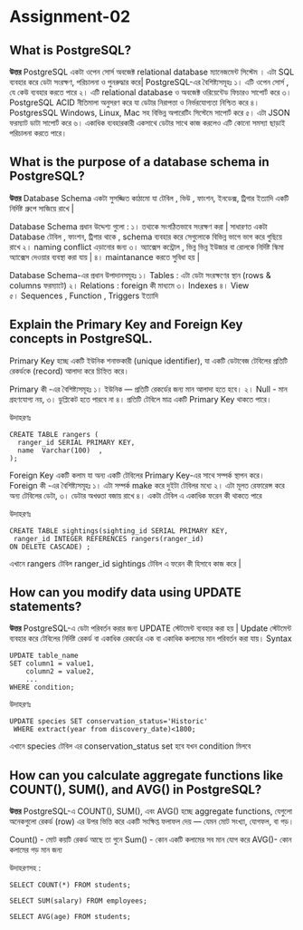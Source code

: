 # Assignment-02

## What is PostgreSQL?

**উত্তর**
PostgreSQL একটা  ওপেন  সোর্স  অবজেক্ট  relational database ম্যানেজমেন্ট  সিস্টেম ।  এটা  SQL ব্যবহার  করে  ডেটা  সংরক্ষণ, পরিচালনা ও পুনরুদ্ধার করে| 
PostgreSQL-এর বৈশিষ্ট্যসমূহঃ 
১। এটি  ওপেন  সোর্স , যে কেউ  ব্যবহার  করতে  পারে 
২। এটি  relational database ও  অবজেক্ট  ওরিয়েন্টেড ফিচারও সাপোর্ট করে
৩। PostgreSQL  ACID  নীতিমালা  অনুসরণ  করে  যা ডেটার নিরাপত্তা ও নির্ভরযোগ্যতা নিশ্চিত করে
৪। PostgresSQL Windows, Linux, Mac সহ বিভিন্ন অপারেটিং সিস্টেমে সাপোর্ট  করে 
৫। এটা  JSON  ফরম্যাট  ডাটা সাপোর্ট করে 
৬। একাধিক ব্যবহারকারী একসাথে ডেটার সাথে কাজ করলেও এটি কোনো সমস্যা ছাড়াই পরিচালনা করতে পারে। 

## What is the purpose of a database schema in PostgreSQL?

**উত্তর**
Database Schema একটা  সুসজ্জিত কাঠামো  যা টেবিল , ভিউ , ফাংশন, ইনডেক্স, ট্রিগার ইত্যাদি একটি নির্দিষ্ট গ্রুপে সাজিয়ে রাখে | 

Database Schema প্রধান উদ্দেশ্য গুলো : 
১। তথ্যকে সংগঠিতভাবে  সংরক্ষণ  করা |  সাধারণত  একটা  Database টেবিল , ফাংশন, ট্রিগার থাকে , schema
 ব্যবহার  করে  সেগুলোকে বিভিন্ন ভাগে ভাগ করে গুছিয়ে রাখে 
২।   naming conflict  এড়ানোর  জন্য
৩। অ্যাক্সেস কন্ট্রোল , ভিন্ন ভিন্ন ইউজার বা রোলকে নির্দিষ্ট স্কিমা অ্যাক্সেস দেওয়ার ব্যবস্থা করা  যায় | 
৪। maintanance করতে  সুবিধা  হয়  |

Database Schema-এর প্রধান উপাদানসমূহঃ 
১। Tables : এটা  ডেটা সংরক্ষণের স্থান (rows & columns ফরম্যাটে) 
২। Relations : foreign কী  মাধ্যমে 
৩। Indexes 
৪। View  
৫। Sequences , Function , Triggers  ইত্যাদি 

## Explain the Primary Key and Foreign Key concepts in PostgreSQL.
Primary Key হচ্ছে একটি ইউনিক শনাক্তকারী (unique identifier), যা একটি ডেটাবেজ টেবিলের প্রতিটি রেকর্ডকে (record) আলাদা করে চিহ্নিত করে। 

Primary  কী  -এর বৈশিষ্ট্যসমূহঃ 
১। ইউনিক  — প্রতিটি রেকর্ডের জন্য মান আলাদা হতে হবে।
২। Null - মান গ্রহণযোগ্য নয়, 
৩। ডুপ্লিকেট  হতে  পারবে  না 
৪।  প্রতিটি টেবিলে মাত্র একটি Primary Key থাকতে পারে।

উদাহরণঃ
```
CREATE TABLE rangers (
  ranger_id SERIAL PRIMARY KEY,
  name  Varchar(100)  ,
);

```
Foreign Key একটি কলাম যা অন্য একটি টেবিলের Primary Key-এর সাথে সম্পর্ক স্থাপন করে।
Foreign  কী  -এর বৈশিষ্ট্যসমূহঃ 
১। এটা  সম্পর্ক  make করে দুইটা  টেবিলর মধ্যে 
২। এটা  মূলত রেফারেন্স করে অন্য টেবিলের ডেটা, 
৩। ডেটার অখণ্ডতা  বজায় রাখে
৪।  একটা  টেবিল এ  একাধিক   ফরেন  কী  থাকতে  পারে 

উদাহরণঃ
```
CREATE TABLE sightings(sighting_id SERIAL PRIMARY KEY,
 ranger_id INTEGER REFERENCES rangers(ranger_id)
ON DELETE CASCADE) ;
```

এখানে  rangers টেবিল  ranger_id  sightings  টেবিল  এ  ফরেন  কী  হিসাবে  কাজ  করে |

 ## How can you modify data using UPDATE statements? 

 **উত্তর**
PostgreSQL-এ ডেটা পরিবর্তন করার জন্য UPDATE স্টেটমেন্ট ব্যবহার করা হয় | 
Update স্টেটমেন্ট  ব্যবহার  করে টেবিলের নির্দিষ্ট রেকর্ড বা একাধিক রেকর্ডের এক বা একাধিক কলামের মান পরিবর্তন করা যায়।
Syntax
```
UPDATE table_name
SET column1 = value1,
    column2 = value2,
    ...
WHERE condition;
```
উদাহরণঃ
```
UPDATE species SET conservation_status='Historic'
 WHERE extract(year from discovery_date)<1800;
```
এখানে species  টেবিল  এর  conservation_status  set হবে যখন condition মিলবে 

## How can you calculate aggregate functions like COUNT(), SUM(), and AVG() in PostgreSQL?

 **উত্তর**
PostgreSQL-এ COUNT(), SUM(), এবং AVG() হচ্ছে ‌aggregate functions, যেগুলো অনেকগুলো রেকর্ড (row) এর উপর ভিত্তি করে একটি সংক্ষিপ্ত ফলাফল দেয় — যেমন মোট সংখ্যা, যোগফল, বা গড়।

Count() - মোট কয়টি রেকর্ড আছে তা গুনে
Sum() - কোন একটি কলামের সব মান যোগ করে
AVG()-  কোন কলামের গড়  মান  জন্য

উদাহরণসহ : 
```
SELECT COUNT(*) FROM students;

SELECT SUM(salary) FROM employees;

SELECT AVG(age) FROM students;

```




